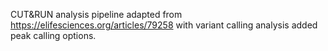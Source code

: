 CUT&RUN analysis pipeline adapted from https://elifesciences.org/articles/79258 with variant calling analysis added peak calling options.
